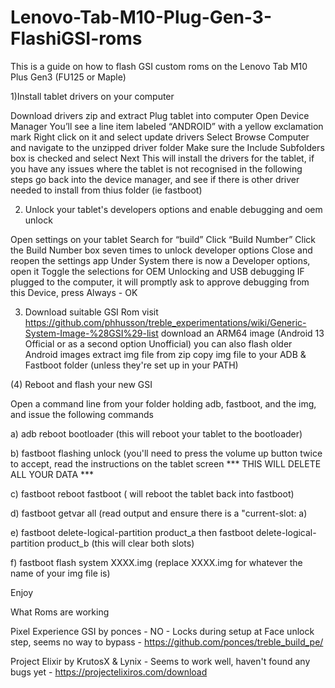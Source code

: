 # Lenovo-Tab-M10-Plug-Gen-3-FlashiGSI-roms

This is a guide on how to flash GSI custom roms on the Lenovo Tab M10 Plus Gen3 (FU125 or Maple)


1)Install tablet drivers on your computer


Download drivers zip and extract
Plug tablet into computer
Open Device Manager
You’ll see a line item labeled “ANDROID” with a yellow exclamation mark
Right click on it and select update drivers
Select Browse Computer and navigate to the unzipped driver folder
Make sure the Include Subfolders box is checked and select Next
This will install the drivers for the tablet, if you have any issues where the tablet is not recognised in the following steps
go back into the device manager, and see if there is other driver needed to install from thius folder (ie fastboot)


2) Unlock your tablet's developers options and enable debugging and oem unlock


Open settings on your tablet
Search for “build”
Click “Build Number”
Click the Build Number box seven times to unlock developer options
Close and reopen the settings app
Under System there is now a Developer options, open it
Toggle the selections for OEM Unlocking and USB debugging
IF plugged to the computer, it will promptly ask to approve debugging from this Device, press Always - OK

  
3) Download suitable GSI Rom
visit https://github.com/phhusson/treble_experimentations/wiki/Generic-System-Image-%28GSI%29-list
download an ARM64 image (Android 13 Official or as a second option Unofficial) you can also flash older Android images
extract img file from zip
copy img file to your ADB & Fastboot folder (unless they're set up in your PATH)


(4) Reboot and flash your new GSI

Open a command line from your folder holding adb, fastboot, and the img, and issue the following commands


  a) adb reboot bootloader (this will reboot your tablet to the bootloader)
    
  b) fastboot flashing unlock (you'll need to press the volume up button twice to accept, read the instructions on the tablet screen *** THIS WILL DELETE ALL YOUR DATA ***
  
  c) fastboot reboot fastboot ( will reboot the tablet back into fastboot)
  
  d) fastboot getvar all (read output and ensure there is a "current-slot: a)
  
  e) fastboot delete-logical-partition product_a then fastboot delete-logical-partition product_b (this will clear both slots)
  
  f) fastboot flash system XXXX.img (replace XXXX.img for whatever the name of your img file is)
 
 
 Enjoy
 
 What Roms are working
 
 Pixel Experience GSI by ponces - NO - Locks during setup at Face unlock step, seems no way to bypass - https://github.com/ponces/treble_build_pe/
 
 Project Elixir by KrutosX & Lynix - Seems to work well, haven't found any bugs yet - https://projectelixiros.com/download
  
